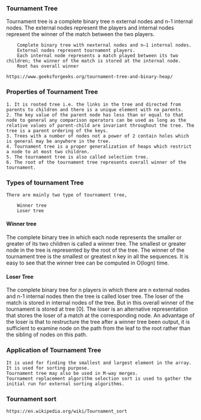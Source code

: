 ### Tournament Tree

Tournament tree is a complete binary tree n external nodes and n-1 internal nodes. The external nodes represent the players and internal nodes represent the winner of the match between the two players.

        Complete binary tree with nexternal nodes and n–1 internal nodes.
        External nodes represent tournament players.
        Each internal node represents a match played between its two children; the winner of the match is stored at the internal node.
        Root has overall winner

    https://www.geeksforgeeks.org/tournament-tree-and-binary-heap/

### Properties of Tournament Tree

    1. It is rooted tree i.e. the links in the tree and directed from parents to children and there is a unique element with no parents.
    2. The key value of the parent node has less than or equal to that node to general any comparison operators can be used as long as the relative values of parent-child are invariant throughout the tree. The tree is a parent ordering of the keys.
    3. Trees with a number of nodes not a power of 2 contain holes which is general may be anywhere in the tree.
    4. Tournament tree is a proper generalization of heaps which restrict a node to at most two children.
    5. The tournament tree is also called selection tree.
    6. The root of the tournament tree represents overall winner of the tournament.

### Types of tournament Tree

    There are mainly two type of tournament tree,

        Winner tree
        Loser tree

#### Winner tree
The complete binary tree in which each node represents the smaller or greater of its two children is called a winner tree. The smallest or greater node in the tree is represented by the root of the tree. The winner of the tournament tree is the smallest or greatest n key in all the sequences. It is easy to see that the winner tree can be computed in O(logn) time.

#### Loser Tree
The complete binary tree for n players in which there are n external nodes and n-1 internal nodes then the tree is called loser tree. The loser of the match is stored in internal nodes of the tree. But in this overall winner of the tournament is stored at tree [0]. The loser is an alternative representation that stores the loser of a match at the corresponding node. An advantage of the loser is that to restructure the tree after a winner tree been output, it is sufficient to examine node on the path from the leaf to the root rather than the sibling of nodes on this path.


### Application of Tournament Tree

    It is used for finding the smallest and largest element in the array.
    It is used for sorting purpose.
    Tournament tree may also be used in M-way merges.
    Tournament replacement algorithm selection sort is used to gather the initial run for external sorting algorithms.

### Tournament sort

    https://en.wikipedia.org/wiki/Tournament_sort

